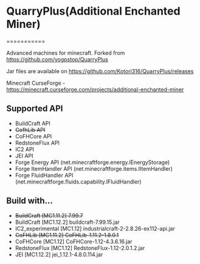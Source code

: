 # QuarryPlus(Additional Enchanted Miner)
===========

Advanced machines for minecraft.
Forked from https://github.com/yogpstop/QuarryPlus

Jar files are available on https://github.com/Kotori316/QuarryPlus/releases

Minecraft CurseForge - https://minecraft.curseforge.com/projects/additional-enchanted-miner

Supported API
-------------
* BuildCraft API
* ~~CofhLib API~~ 
* CoFHCore API
* RedstoneFlux API
* IC2 API
* JEI API
* Forge Energy API (net.minecraftforge.energy.IEnergyStorage)
* Forge ItemHandler API (net.minecraftforge.items.IItemHandler)
* Forge FluidHandler API (net.minecraftforge.fluids.capability.IFluidHandler)

Build with...
-------------
* ~~BuildCraft [MC1.11.2] 7.99.7~~
* BuildCraft [MC1.12.2] buildcraft-7.99.15.jar
* IC2\_experimental [MC1.12] industrialcraft-2-2.8.26-ex112-api.jar
* ~~CoFHLib [MC1.11.2] CoFHLib-1.11.2-1.8.0.1~~
* CoFHCore [MC1.12] CoFHCore-1.12-4.3.6.16.jar
* RedstoneFlux [MC1.12] RedstoneFlux-1.12-2.0.1.2.jar
* JEI [MC1.12.2] jei_1.12.1-4.8.0.114.jar
